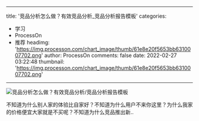 
---
title: '竞品分析怎么做？有效竞品分析_竞品分析报告模板'
categories: 
 - 学习
 - ProcessOn
 - 推荐
headimg: 'https://img.processon.com/chart_image/thumb/61e8e20f5653bb6310007702.png'
author: ProcessOn
comments: false
date: 2022-02-27 03:22:48
thumbnail: 'https://img.processon.com/chart_image/thumb/61e8e20f5653bb6310007702.png'
---

<div>   
<img class="thumb" alt="竞品分析怎么做？有效竞品分析/竞品分析报告模板" src="https://img.processon.com/chart_image/thumb/61e8e20f5653bb6310007702.png" referrerpolicy="no-referrer">
<p>不知道为什么别人家的体验比自家好？不知道为什么用户不来你这里？为什么我家的价格便宜大家就是不买呢？不知道为什么竞品推出新..</p>  
</div>
            